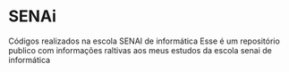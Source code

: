# SENAi
Códigos realizados na escola SENAI de informática
Esse é um repositório publico com informações raltivas aos meus estudos da escola senai de informática
